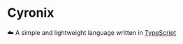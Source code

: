 # Cyronix
☁️ A simple and lightweight language written in [TypeScript](https://typescriptlang.org/ 'TypeScript')
